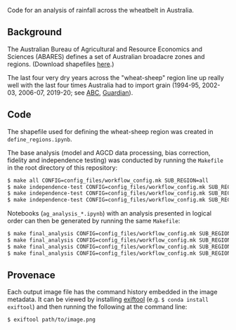 Code for an analysis of rainfall across the wheatbelt in Australia.

## Background

The Australian Bureau of Agricultural and Resource Economics and Sciences (ABARES)
defines a set of Australian broadacre zones and regions.
(Download shapefiles [here](https://www.agriculture.gov.au/abares/research-topics/surveys/farm-survey-data).)

The last four very dry years across the "wheat-sheep" region
line up really well with the last four times Australia had to import grain
(1994-95, 2002-03, 2006-07, 2019-20; see
[ABC](https://www.abc.net.au/news/rural/2019-05-15/australia-approves-grain-imports/11113320),
[Guardian](https://www.theguardian.com/australia-news/2019/may/15/australia-to-import-wheat-for-first-time-in-12-years-as-drought-eats-into-grain-production)).

## Code

The shapefile used for defining the wheat-sheep region was created in `define_regions.ipynb`.

The base analysis (model and AGCD data processing, bias correction, fidelity and independence testing)
was conducted by running the `Makefile` in the root directory of this repository:
```bash
$ make all CONFIG=config_files/workflow_config.mk SUB_REGION=all
$ make independence-test CONFIG=config_files/workflow_config.mk SUB_REGION=south-west
$ make independence-test CONFIG=config_files/workflow_config.mk SUB_REGION=south-east
$ make independence-test CONFIG=config_files/workflow_config.mk SUB_REGION=north-east
```

Notebooks (`ag_analysis_*.ipynb`) with an analysis presented in logical order
can then be generated by running the same `Makefile`:    
```bash
$ make final_analysis CONFIG=config_files/workflow_config.mk SUB_REGION=all
$ make final_analysis CONFIG=config_files/workflow_config.mk SUB_REGION=south-west
$ make final_analysis CONFIG=config_files/workflow_config.mk SUB_REGION=south-east
$ make final_analysis CONFIG=config_files/workflow_config.mk SUB_REGION=north-east
```

## Provenace

Each output image file has the command history embedded in the image metadata.
It can be viewed by installing [exiftool](https://exiftool.org) (e.g. `$ conda install exiftool`)
and then running the following at the command line:
```bash
$ exiftool path/to/image.png
```



  
